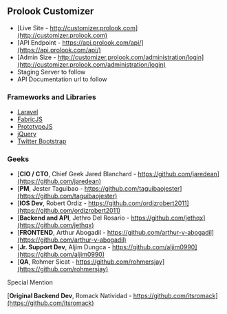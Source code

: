 ## Prolook Customizer

* [Live Site - http://customizer.prolook.com](http://customizer.prolook.com)
* [API Endpoint - https://api.prolook.com/api/](https://api.prolook.com/api/)
* [Admin Size - http://customizer.prolook.com/administration/login](http://customizer.prolook.com/administration/login)
* Staging Server to follow
* API Documentation url to follow

### Frameworks and Libraries

* [Laravel](http://laravel.com)
* [FabricJS](http://fabricjs.com/fabric-intro-part-1/)
* [PrototypeJS](http://prototypejs.org/)
* [jQuery](http://jquery.com)
* [Twitter Bootstrap](http://getbootstrap.com/)

### Geeks

* [**CIO / CTO**, Chief Geek Jared Blanchard - https://github.com/jaredean](https://github.com/jaredean)
* [**PM**, Jester Taguibao - https://github.com/taguibaojester](https://github.com/taguibaojester)
* [**IOS Dev**, Robert Ordiz - https://github.com/ordizrobert2011](https://github.com/ordizrobert2011)  
* [**Backend and API**, Jethro Del Rosario - https://github.com/jethqx](https://github.com/jethqx)
* [**FRONTEND**, Arthur Abogadil - https://github.com/arthur-v-abogadil](https://github.com/arthur-v-abogadil)
* [**Jr. Support Dev**, Aljim Dungca - https://github.com/aljim0990](https://github.com/aljim0990)
* [**QA**, Rohmer Sicat - https://github.com/rohmersjay](https://github.com/rohmersjay)        

Special Mention

[**Original Backend Dev**, Romack Natividad - https://github.com/itsromack](https://github.com/itsromack)